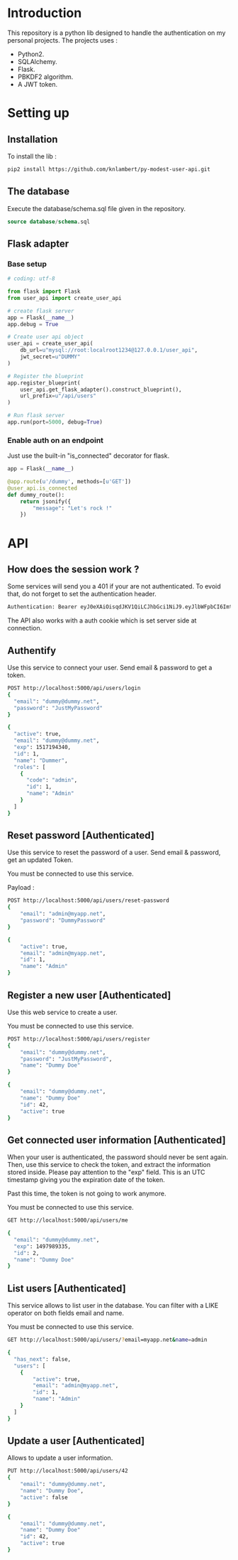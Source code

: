 
# Introduction

This repository is a python lib designed to handle the authentication on my personal projects. 
The projects uses :
 - Python2.
 - SQLAlchemy.
 - Flask.
 - PBKDF2 algorithm.
 - A JWT token.

# Setting up

## Installation

To install the lib :

```bash
pip2 install https://github.com/knlambert/py-modest-user-api.git
```

## The database

Execute the database/schema.sql file given in the repository.

```sql
source database/schema.sql
```
## Flask adapter

### Base setup
```python
# coding: utf-8

from flask import Flask
from user_api import create_user_api

# create flask server
app = Flask(__name__)
app.debug = True

# Create user api object
user_api = create_user_api(
    db_url=u"mysql://root:localroot1234@127.0.0.1/user_api",
    jwt_secret=u"DUMMY"
)

# Register the blueprint
app.register_blueprint(
    user_api.get_flask_adapter().construct_blueprint(),
    url_prefix=u"/api/users"
)

# Run flask server
app.run(port=5000, debug=True)
```

### Enable auth on an endpoint

Just use the built-in "is_connected" decorator for flask.

```python
app = Flask(__name__)

@app.route(u'/dummy', methods=[u'GET'])
@user_api.is_connected 
def dummy_route():
    return jsonify({
        "message": "Let's rock !"
    })
```


# API

## How does the session work ?

Some services will send you a 401 if your are not authenticated.
To evoid that, do not forget to set the authentication header.
```bash
Authentication: Bearer eyJ0eXAiOisqdJKV1QiLCJhbGci1NiJ9.eyJlbWFpbCI6ImtldmluLmxhbWJlcnRAZGV2b3RlYW1nY2xvdWQuY29tIiwiZXhwIjoxNDkCJuYW1lIjoiS2V2aW4gTEFNQkVSVCIsImlkIjoyfQ.sBatRMvPKStk5vt9f2oCvxfM0ljqqsdqdqsrZPkEgVKsY0
```
The API also works with a auth cookie which is set server side at connection.

## Authentify

Use this service to connect your user.
Send email & password to get a token.

```bash
POST http://localhost:5000/api/users/login
{
  "email": "dummy@dummy.net",
  "password": "JustMyPassword"
}
```
```bash
{
  "active": true,
  "email": "dummy@dummy.net",
  "exp": 1517194340,
  "id": 1,
  "name": "Dummer",
  "roles": [
    {
      "code": "admin",
      "id": 1,
      "name": "Admin"
    }
  ]
}
```

## Reset password [Authenticated]

Use this service to reset the password of a user.
Send email & password, get an updated Token.

You must be connected to use this service.

Payload :

```bash
POST http://localhost:5000/api/users/reset-password
{
    "email": "admin@myapp.net",
    "password": "DummyPassword"
}
```
```bash
{
    "active": true,
    "email": "admin@myapp.net",
    "id": 1,
    "name": "Admin"
}
```

## Register a new user [Authenticated]

Use this web service to create a user.

You must be connected to use this service.

```bash
POST http://localhost:5000/api/users/register
{
    "email": "dummy@dummy.net",
    "password": "JustMyPassword",
    "name": "Dummy Doe"
}
```
```bash
{
    "email": "dummy@dummy.net",
    "name": "Dummy Doe"
    "id": 42,
    "active": true 
}
```

## Get connected user information [Authenticated]

When your user is authenticated, the password should never be sent again.
Then, use this service to check the token, and extract the information stored inside.
Please pay attention to the "exp" field. This is an UTC timestamp giving you the expiration date of the token.

Past this time, the token is not going to work anymore.

You must be connected to use this service.

```bash
GET http://localhost:5000/api/users/me
```
```bash
{
  "email": "dummy@dummy.net", 
  "exp": 1497989335, 
  "id": 2, 
  "name": "Dummy Doe"
}
```

## List users [Authenticated]

This service allows to list user in the database.
You can filter with a LIKE operator on both fields email and name.

You must be connected to use this service.

```bash
GET http://localhost:5000/api/users/?email=myapp.net&name=admin
```
```bash
{
  "has_next": false,
  "users": [
    {
        "active": true,
        "email": "admin@myapp.net",
        "id": 1,
        "name": "Admin"
    }
  ]
}
```

## Update a user [Authenticated]

Allows to update a user information.

```bash
PUT http://localhost:5000/api/users/42
{
    "email": "dummy@dummy.net",
    "name": "Dummy Doe",
    "active": false
}
```
```bash
{
    "email": "dummy@dummy.net",
    "name": "Dummy Doe"
    "id": 42,
    "active": true 
}
```
